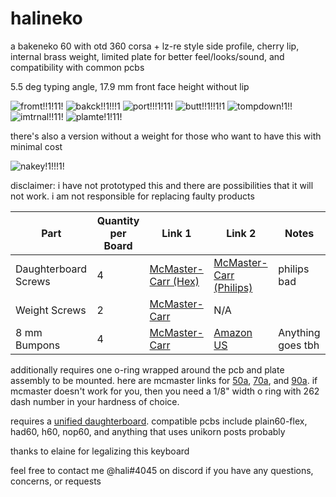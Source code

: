 # halineko
a bakeneko 60 with otd 360 corsa + lz-re style side profile, cherry lip, internal brass weight, limited plate for better feel/looks/sound, and compatibility with common pcbs

5.5 deg typing angle, 17.9 mm front face height without lip

![fromt!!1!11!](https://i.imgur.com/OFoK4B0.png)
![bakck!!1!!!1](https://i.imgur.com/6fhDFJt.png)
![port!!!1!11!](https://i.imgur.com/i4k8r9Q.png)
![butt!!1!!1!1](https://i.imgur.com/c8agdcO.png)
![tompdown!1!!](https://i.imgur.com/cmk54tM.png)
![imtrnal!!11!](https://i.imgur.com/iBUQ94N.png)
![plamte!1!11!](https://i.imgur.com/78e9vz0.png)

there's also a version without a weight for those who want to have this with minimal cost 

![nakey!1!!!1!](https://i.imgur.com/5opQ5iq.png)

disclaimer: i have not prototyped this and there are possibilities that it will not work. i am not responsible for replacing faulty products

| Part | Quantity per Board | Link 1 | Link 2 | Notes |
| --- | --- | --- | --- | --- | 
| Daughterboard Screws | 4 | [McMaster-Carr (Hex)](https://www.mcmaster.com/92095A451/) | [McMaster-Carr (Philips)](https://www.mcmaster.com/92000A011/) | philips bad       |
| Weight Screws        | 2 | [McMaster-Carr](https://www.mcmaster.com/92125A125/)       | N/A                                                            |                   |
| 8 mm Bumpons         | 4 | [McMaster-Carr](https://www.mcmaster.com/95495K65/)        | [Amazon US](https://www.amazon.com/gp/product/B01ACPT2LU)      | Anything goes tbh |

additionally requires one o-ring wrapped around the pcb and plate assembly to be mounted. here are mcmaster links for [50a](https://www.mcmaster.com/1173N502/), [70a](https://www.mcmaster.com/9452K362/), and [90a](https://www.mcmaster.com/5308T317/). if mcmaster doesn't work for you, then you need a 1/8" width o ring with 262 dash number in your hardness of choice. 

requires a [unified daughterboard](https://github.com/ai03-2725/Unified-Daughterboard). compatible pcbs include plain60-flex, had60, h60, nop60, and anything that uses unikorn posts probably

thanks to elaine for legalizing this keyboard

feel free to contact me @hali#4045 on discord if you have any questions, concerns, or requests
